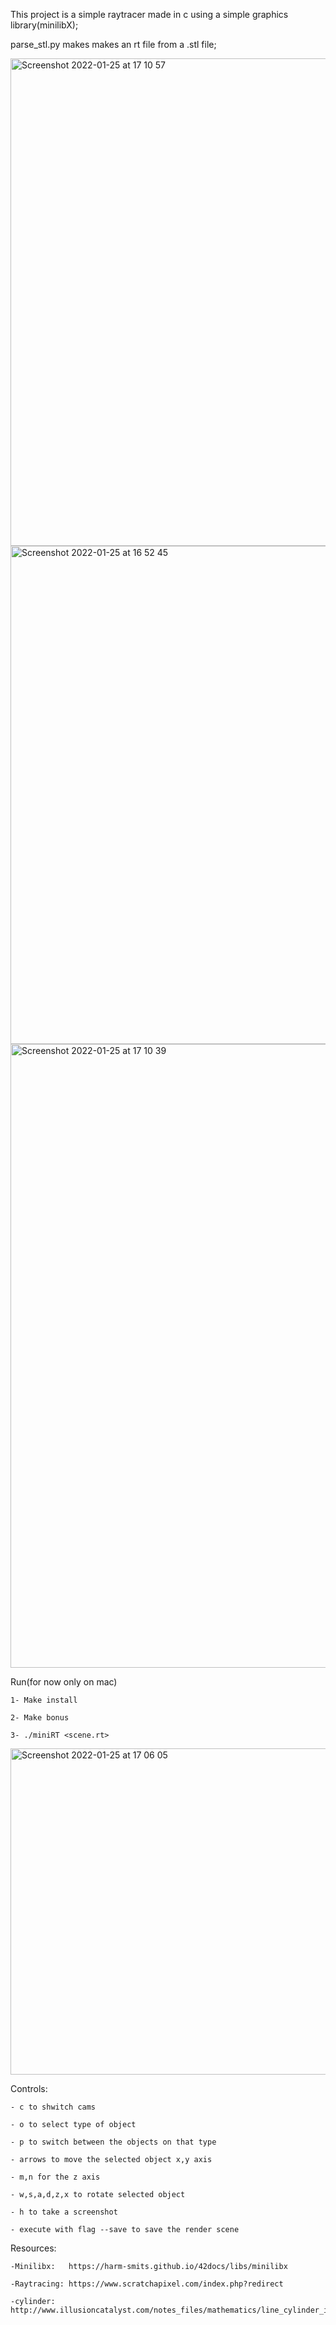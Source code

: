 This project is a simple raytracer made in c using a simple graphics library(minilibX);

parse_stl.py makes makes an rt file from a .stl file;

<img width="780" alt="Screenshot 2022-01-25 at 17 10 57" src="https://user-images.githubusercontent.com/33934128/151014541-ea7e30c2-8c2c-4cf8-bfab-b80bd79ad8d4.png">

<img width="797" alt="Screenshot 2022-01-25 at 16 52 45" src="https://user-images.githubusercontent.com/33934128/151013842-8e4ea9c9-97bd-4019-b289-e13fa6ae808c.png">

<img width="998" alt="Screenshot 2022-01-25 at 17 10 39" src="https://user-images.githubusercontent.com/33934128/151014550-c09d246c-3242-4ede-b776-7fb2e009513f.png">

Run(for now only on mac)

    1- Make install

    2- Make bonus

    3- ./miniRT <scene.rt>
    
<img width="522" alt="Screenshot 2022-01-25 at 17 06 05" src="https://user-images.githubusercontent.com/33934128/151013619-d2ef9dfc-b031-44d7-a916-27fda0d79ecd.png">


Controls:

    - c to shwitch cams

    - o to select type of object

    - p to switch between the objects on that type

    - arrows to move the selected object x,y axis

    - m,n for the z axis

    - w,s,a,d,z,x to rotate selected object

    - h to take a screenshot

    - execute with flag --save to save the render scene

Resources:

    -Minilibx:   https://harm-smits.github.io/42docs/libs/minilibx

    -Raytracing: https://www.scratchapixel.com/index.php?redirect

    -cylinder: http://www.illusioncatalyst.com/notes_files/mathematics/line_cylinder_intersection.php

